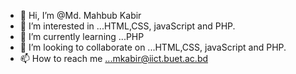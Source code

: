 - 👋 Hi, I’m @Md. Mahbub Kabir
- 👀 I’m interested in ...HTML,CSS, javaScript and PHP.
- 🌱 I’m currently learning ...PHP
- 💞️ I’m looking to collaborate on ...HTML,CSS, javaScript and PHP.
- 📫 How to reach me ...mkabir@iict.buet.ac.bd

<!---
mdmahbubkabir/mdmahbubkabir is a ✨ special ✨ repository because its `README.md` (this file) appears on your GitHub profile.
You can click the Preview link to take a look at your changes.
--->
